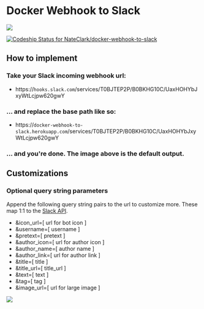 # Docker Webhook to Slack

![](https://dl.dropboxusercontent.com/u/452959/hosted/dw2s.png)

[![Codeship Status for NateClark/docker-webhook-to-slack](https://codeship.com/projects/b9722130-49e1-0133-2289-726ce319aba8/status?branch=development)](https://codeship.com/projects/105756)

## How to implement

### Take your Slack incoming webhook url:

* https://`hooks.slack.com`/services/T0BJTEP2P/B0BKHG10C/UaxHOHYbJxyWtLcjpw620gwY

### ... and replace the base path like so:

* https://`docker-webhook-to-slack.herokuapp.com`/services/T0BJTEP2P/B0BKHG10C/UaxHOHYbJxyWtLcjpw620gwY

### ... and you're done. The image above is the default output.

## Customizations

### Optional query string parameters

Append the following query string pairs to the url to customize more. These map 1:1 to the [Slack API](https://api.slack.com/docs/attachments).
* &icon_url=[ url for bot icon ]
* &username=[ username ]
* &pretext=[ pretext ]
* &author_icon=[ url for author icon ]
* &author_name=[ author name ]
* &author_link=[ url for author link ]
* &title=[ title ]
* &title_url=[ title_url ]
* &text=[ text ]
* &tag=[ tag ]
* &image_url=[ url for large image ]

![](https://dl.dropboxusercontent.com/u/452959/hosted/options.png)

